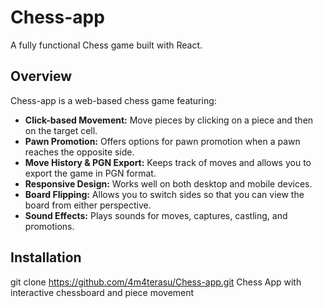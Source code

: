 # Chess-app

A fully functional Chess game built with React.

## Overview

Chess-app is a web-based chess game featuring:
- **Click-based Movement:** Move pieces by clicking on a piece and then on the target cell.
- **Pawn Promotion:** Offers options for pawn promotion when a pawn reaches the opposite side.
- **Move History & PGN Export:** Keeps track of moves and allows you to export the game in PGN format.
- **Responsive Design:** Works well on both desktop and mobile devices.
- **Board Flipping:** Allows you to switch sides so that you can view the board from either perspective.
- **Sound Effects:** Plays sounds for moves, captures, castling, and promotions.

## Installation

git clone https://github.com/4m4terasu/Chess-app.git
Chess App with interactive chessboard and piece movement
